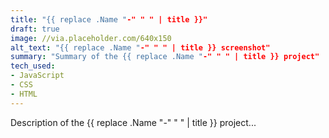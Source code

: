 ```yaml
---
title: "{{ replace .Name "-" " " | title }}"
draft: true
image: //via.placeholder.com/640x150
alt_text: "{{ replace .Name "-" " " | title }} screenshot"
summary: "Summary of the {{ replace .Name "-" " " | title }} project"
tech_used:
- JavaScript
- CSS
- HTML
---
```


Description of the {{ replace .Name "-" " " | title }} project...
